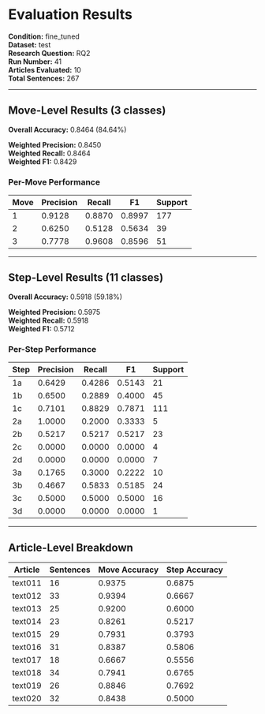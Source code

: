 # Evaluation Results

**Condition:** fine_tuned  
**Dataset:** test  
**Research Question:** RQ2  
**Run Number:** 41  
**Articles Evaluated:** 10  
**Total Sentences:** 267  

---

## Move-Level Results (3 classes)

**Overall Accuracy:** 0.8464 (84.64%)  

**Weighted Precision:** 0.8450  
**Weighted Recall:** 0.8464  
**Weighted F1:** 0.8429  

### Per-Move Performance

| Move | Precision | Recall | F1 | Support |
|------|-----------|--------|----|---------|
| 1 | 0.9128 | 0.8870 | 0.8997 | 177 |
| 2 | 0.6250 | 0.5128 | 0.5634 | 39 |
| 3 | 0.7778 | 0.9608 | 0.8596 | 51 |

---

## Step-Level Results (11 classes)

**Overall Accuracy:** 0.5918 (59.18%)  

**Weighted Precision:** 0.5975  
**Weighted Recall:** 0.5918  
**Weighted F1:** 0.5712  

### Per-Step Performance

| Step | Precision | Recall | F1 | Support |
|------|-----------|--------|----|---------|
| 1a | 0.6429 | 0.4286 | 0.5143 | 21 |
| 1b | 0.6500 | 0.2889 | 0.4000 | 45 |
| 1c | 0.7101 | 0.8829 | 0.7871 | 111 |
| 2a | 1.0000 | 0.2000 | 0.3333 | 5 |
| 2b | 0.5217 | 0.5217 | 0.5217 | 23 |
| 2c | 0.0000 | 0.0000 | 0.0000 | 4 |
| 2d | 0.0000 | 0.0000 | 0.0000 | 7 |
| 3a | 0.1765 | 0.3000 | 0.2222 | 10 |
| 3b | 0.4667 | 0.5833 | 0.5185 | 24 |
| 3c | 0.5000 | 0.5000 | 0.5000 | 16 |
| 3d | 0.0000 | 0.0000 | 0.0000 | 1 |

---

## Article-Level Breakdown

| Article | Sentences | Move Accuracy | Step Accuracy |
|---------|-----------|---------------|---------------|
| text011 | 16 | 0.9375 | 0.6875 |
| text012 | 33 | 0.9394 | 0.6667 |
| text013 | 25 | 0.9200 | 0.6000 |
| text014 | 23 | 0.8261 | 0.5217 |
| text015 | 29 | 0.7931 | 0.3793 |
| text016 | 31 | 0.8387 | 0.5806 |
| text017 | 18 | 0.6667 | 0.5556 |
| text018 | 34 | 0.7941 | 0.6765 |
| text019 | 26 | 0.8846 | 0.7692 |
| text020 | 32 | 0.8438 | 0.5000 |
